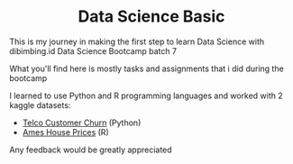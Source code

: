 <h1 align="center">Data Science Basic</h1>

This is my journey in making the first step to learn Data Science with dibimbing.id Data Science Bootcamp batch 7  

What you'll find here is mostly tasks and assignments that i did during the bootcamp  

I learned to use Python and R programming languages and worked with 2 kaggle datasets:  

- [Telco Customer Churn](https://www.kaggle.com/blastchar/telco-customer-churn) (Python)  
- [Ames House Prices](https://www.kaggle.com/c/house-prices-advanced-regression-techniques/data) (R)  

Any feedback would be greatly appreciated
